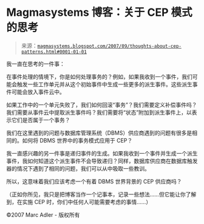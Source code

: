 <!--yml

分类：未分类

日期：2024-05-18 05:07:35

-->

# Magmasystems 博客：关于 CEP 模式的思考

> 来源：[`magmasystems.blogspot.com/2007/09/thoughts-about-cep-patterns.html#0001-01-01`](http://magmasystems.blogspot.com/2007/09/thoughts-about-cep-patterns.html#0001-01-01)

我一直在思考的一件事：

在事件处理的情境下，你是如何处理事务的？例如，如果我收到一个事件，我们可能会触发一些工作单元并从这个初始事件中生成一些更多的派生事件。这些派生事件可能会放入事件云中。

如果工作中的一个单元失败了，我们如何回滚“事务”？我们需要定义补偿事件吗？我们需要从事件云中提取派生事件吗？我们需要将“状态”附加到派生事件上，以表示它们是否属于一个事务？

我们在这里遇到的问题与数据库管理系统（DBMS）供应商遇到的问题有很多是相同的。如何将 DBMS 世界中的事务模式应用于 CEP？

我一直感兴趣的另一件事是递归事件的生成。如果我收到一个事件并生成一个派生事件，我如何知道这个派生事件不会导致递归？同样，数据库供应商在数据库触发器的情况下遇到了相同的问题，我们可以从中吸取一些教训。

所以，这意味着我们应该考虑一个有着 DBMS 世界背景的 CEP 供应商吗？

（正如你所见，我只是把博客当作一个记事本，记录一些想法……但它能让你了解到，在实施 CEP 时，你们中任何人可能需要考虑的事情……）

©2007 Marc Adler - 版权所有
